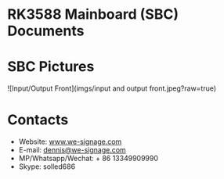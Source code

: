 # RK3588 Mainboard (SBC) Documents

# SBC Pictures
![Input/Output Front](imgs/input and output front.jpeg?raw=true)

# Contacts
- Website: www.we-signage.com
- E-mail: dennis@we-signage.com
- MP/Whatsapp/Wechat: + 86 13349909990
- Skype: solled686
